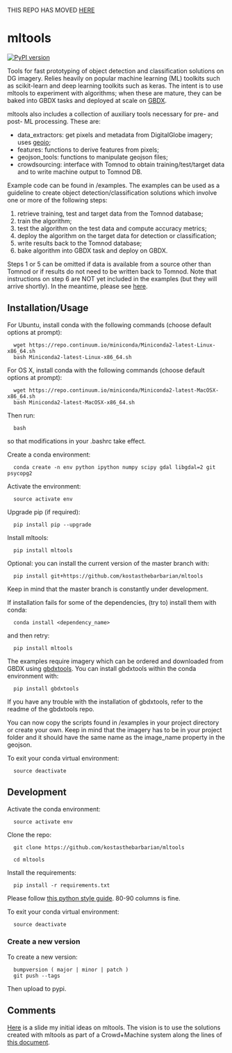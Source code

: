 THIS REPO HAS MOVED [HERE](https://github.com/digitalglobe/mltools)

# mltools 

[![PyPI version](https://badge.fury.io/py/mltools.svg)](https://badge.fury.io/py/mltools)

Tools for fast prototyping of object detection and classification solutions on DG imagery.
Relies heavily on popular machine learning (ML) toolkits such as scikit-learn and deep 
learning toolkits such as keras. The intent is to use mltools to experiment with algorithms; 
when these are mature, they can be baked into GBDX tasks and deployed at scale on [GBDX](developer.digitalglobe.com/gbdx).  

mltools also includes a collection of auxiliary tools necessary for pre- and post- ML processing. 
These are: 

+ data_extractors: get pixels and metadata from DigitalGlobe imagery; uses [geoio](https://github.com/digitalglobe/geoio);
+ features: functions to derive features from pixels; 
+ geojson_tools: functions to manipulate geojson files;
+ crowdsourcing: interface with Tomnod to obtain training/test/target data and to write machine output to Tomnod DB.

Example code can be found in /examples. The examples can be used as a guideline to create object detection/classification 
solutions which involve one or more of the following steps: 

1. retrieve training, test and target data from the Tomnod database;
2. train the algorithm;
3. test the algorithm on the test data and compute accuracy metrics;
4. deploy the algorithm on the target data for detection or classification;
5. write results back to the Tomnod database;
6. bake algorithm into GBDX task and deploy on GBDX.

Steps 1 or 5 can be omitted if data is available from a source other than Tomnod or
if results do not need to be written back to Tomnod. 
Note that instructions on step 6 are NOT yet included in the examples (but they will arrive shortly). 
In the meantime, please see [here](http://gbdxdocs.digitalglobe.com). 


## Installation/Usage

For Ubuntu, install conda with the following commands (choose default options at prompt):

      wget https://repo.continuum.io/miniconda/Miniconda2-latest-Linux-x86_64.sh
      bash Miniconda2-latest-Linux-x86_64.sh

   
For OS X, install conda with the following commands (choose default options at prompt):

      wget https://repo.continuum.io/miniconda/Miniconda2-latest-MacOSX-x86_64.sh
      bash Miniconda2-latest-MacOSX-x86_64.sh

Then run:

      bash

so that modifications in your .bashrc take effect. 

Create a conda environment:

      conda create -n env python ipython numpy scipy gdal libgdal=2 git psycopg2  
   
Activate the environment:

      source activate env

Upgrade pip (if required):

      pip install pip --upgrade

Install mltools:

      pip install mltools

Optional: you can install the current version of the master branch with:

      pip install git+https://github.com/kostasthebarbarian/mltools

Keep in mind that the master branch is constantly under development.

If installation fails for some of the dependencies, (try to) install them with conda:

      conda install <dependency_name>

and then retry:

      pip install mltools

The examples require imagery which can be ordered and downloaded from GBDX using [gbdxtools](http://github.com/digitalglobe/gbdxtools). You can install gbdxtools within the conda environment with:

      pip install gbdxtools

If you have any trouble with the installation of gbdxtools, refer to the readme of the gbdxtools repo.

You can now copy the scripts found in /examples in your project directory or create your own. 
Keep in mind that the imagery has to be in your project folder and it should have the same name as the image_name 
property in the geojson. 

To exit your conda virtual environment:

      source deactivate 
 

## Development

Activate the conda environment:

      source activate env

Clone the repo:

      git clone https://github.com/kostasthebarbarian/mltools
   
      cd mltools
   
Install the requirements:

      pip install -r requirements.txt

Please follow [this python style guide](https://google.github.io/styleguide/pyguide.html). 80-90 columns is fine.

To exit your conda virtual environment:

      source deactivate

### Create a new version

To create a new version:
     
      bumpversion ( major | minor | patch )
      git push --tags

Then upload to pypi.


## Comments

[Here](https://docs.google.com/drawings/d/1tKSgFMp0lLd7Abne8CdOhb1PbdJfgCz5x9XkLwDeET0/edit?usp=sharing) is a slide my initial ideas on mltools. The vision is to use the solutions created with mltools as part of a Crowd+Machine system along the lines of [this document](https://docs.google.com/document/d/1hf82I_jDNGc0NdopXxW9RkbQjLOOGkV4lU5kdM5tqlA/edit?usp=sharing).
